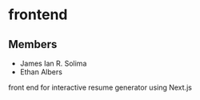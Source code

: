 # frontend

## Members

- James Ian R. Solima
- Ethan Albers

front end for interactive resume generator using Next.js
